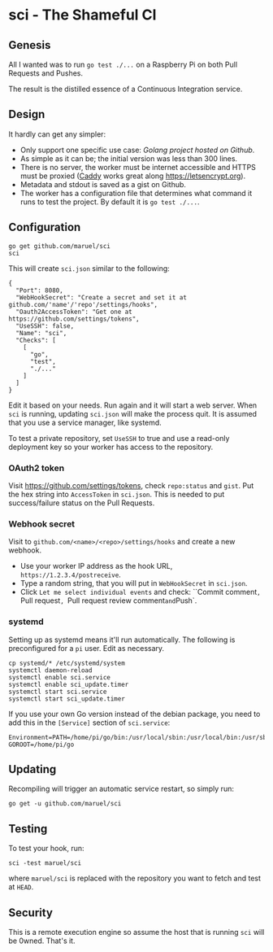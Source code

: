 # sci - The Shameful CI

## Genesis

All I wanted was to run `go test ./...` on a Raspberry Pi on both Pull Requests
and Pushes.

The result is the distilled essence of a Continuous Integration service.


## Design

It hardly can get any simpler:

- Only support one specific use case: *Golang project hosted on Github*.
- As simple as it can be; the initial version was less than 300 lines.
- There is no server, the worker must be internet accessible and HTTPS must be
  proxied ([Caddy](https://caddyserver.com/) works great along
  https://letsencrypt.org).
- Metadata and stdout is saved as a gist on Github.
- The worker has a configuration file that determines what command it runs to
  test the project. By default it is `go test ./...`.


## Configuration

```
go get github.com/maruel/sci
sci
```

This  will create `sci.json` similar to the following:

```
{
  "Port": 8080,
  "WebHookSecret": "Create a secret and set it at github.com/'name'/'repo'/settings/hooks",
  "Oauth2AccessToken": "Get one at https://github.com/settings/tokens",
  "UseSSH": false,
  "Name": "sci",
  "Checks": [
    [
      "go",
      "test",
      "./..."
    ]
  ]
}
```

Edit it based on your needs. Run again and it will start a web server. When
`sci` is running, updating `sci.json` will make the process quit. It is assumed
that you use a service manager, like systemd.

To test a private repository, set `UseSSH` to true and use a read-only
deployment key so your worker has access to the repository.


### OAuth2 token

Visit https://github.com/settings/tokens, check `repo:status` and `gist`. Put
the hex string into `AccessToken` in `sci.json`. This is needed to put
success/failure status on the Pull Requests.


### Webhook secret

Visit to `github.com/<name>/<repo>/settings/hooks` and create a new webhook.

- Use your worker IP address as the hook URL, `https://1.2.3.4/postreceive`.
- Type a random string, that you will put in `WebHookSecret` in `sci.json`.
- Click `Let me select individual events` and check: ``Commit comment`, `Pull
  request`, `Pull request review comment` and `Push`.


### systemd

Setting up as systemd means it'll run automatically. The following is
preconfigured for a `pi` user. Edit as necessary.

```
cp systemd/* /etc/systemd/system
systemctl daemon-reload
systemctl enable sci.service
systemctl enable sci_update.timer
systemctl start sci.service
systemctl start sci_update.timer
```

If you use your own Go version instead of the debian package, you need to add
this in the `[Service]` section of `sci.service`:

```
Environment=PATH=/home/pi/go/bin:/usr/local/sbin:/usr/local/bin:/usr/sbin:/usr/bin:/sbin GOROOT=/home/pi/go
```

## Updating

Recompiling will trigger an automatic service restart, so simply run:

```
go get -u github.com/maruel/sci
```


## Testing

To test your hook, run:

```
sci -test maruel/sci
```

where `maruel/sci` is replaced with the repository you want to fetch and test at
`HEAD`.


## Security

This is a remote execution engine so assume the host that is running `sci` will
be 0wned. That's it.
